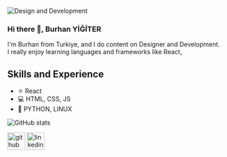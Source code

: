 ![Design and Development](https://media-exp1.licdn.com/dms/image/C4E16AQHwJRLI09ifrQ/profile-displaybackgroundimage-shrink_350_1400/0/1654635082313?e=1665619200&v=beta&t=3AEiCFAsNLx2pOhsNKOExeK18XAzL4wa8f6kcXYlAnI)

### Hi there 👋, Burhan YİĞİTER
I'm Burhan from Turkiye, and I do content on Designer and Development.<br/>
I really enjoy learning languages and frameworks like React,

## Skills and Experience
* ⚛ React
* 💻 HTML, CSS, JS
* 🌌 PYTHON, LINUX

  
![GitHub stats](https://github-readme-stats.vercel.app/api?username=Legendcx&show_icons=true)

[<img src='https://cdn.jsdelivr.net/npm/simple-icons@3.0.1/icons/github.svg' alt='github' height='40'>](https://github.com/Legendcx)  [<img src='https://cdn.jsdelivr.net/npm/simple-icons@3.0.1/icons/linkedin.svg' alt='linkedin' height='40'>](https://www.linkedin.com/in/Burhan/)


  

